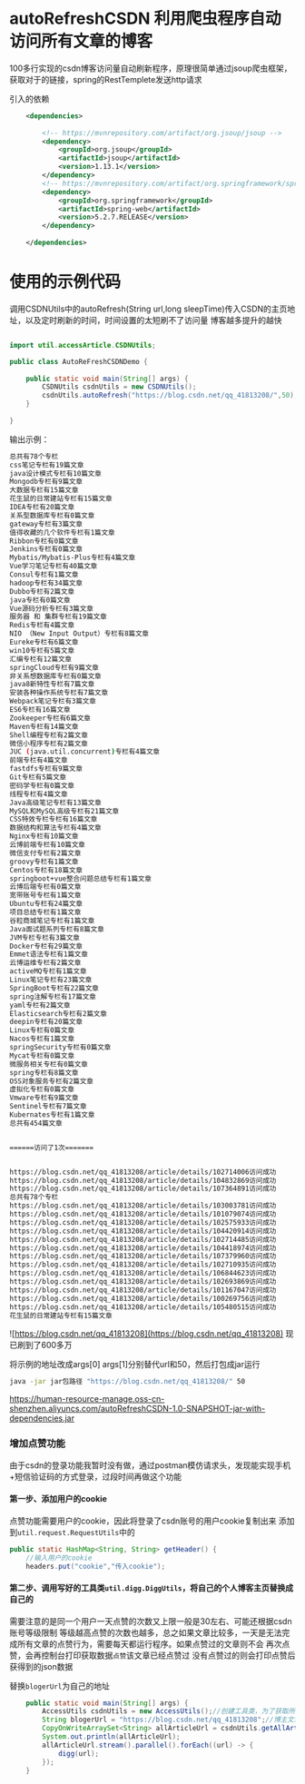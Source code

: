 # autoRefreshCSDN 利用爬虫程序自动访问所有文章的博客
100多行实现的csdn博客访问量自动刷新程序，原理很简单通过jsoup爬虫框架，获取对于的链接，spring的RestTemplete发送http请求



引入的依赖
```xml
    <dependencies>
    
        <!-- https://mvnrepository.com/artifact/org.jsoup/jsoup -->
        <dependency>
            <groupId>org.jsoup</groupId>
            <artifactId>jsoup</artifactId>
            <version>1.13.1</version>
        </dependency>
        <!-- https://mvnrepository.com/artifact/org.springframework/spring-web -->
        <dependency>
            <groupId>org.springframework</groupId>
            <artifactId>spring-web</artifactId>
            <version>5.2.7.RELEASE</version>
        </dependency>
        
    </dependencies>
```
# 使用的示例代码
调用CSDNUtils中的autoRefresh(String url,long sleepTime)传入CSDN的主页地址，以及定时刷新的时间，时间设置的太短刷不了访问量
博客越多提升的越快
```java

import util.accessArticle.CSDNUtils;

public class AutoReFreshCSDNDemo {
    
    public static void main(String[] args) {
        CSDNUtils csdnUtils = new CSDNUtils();
        csdnUtils.autoRefresh("https://blog.csdn.net/qq_41813208/",50);//csdn设置了时间大概1分钟
    }
    
}

```
输出示例：
```bash
总共有78个专栏
css笔记专栏有19篇文章
java设计模式专栏有10篇文章
Mongodb专栏有9篇文章
大数据专栏有15篇文章
花生鼠的日常建站专栏有15篇文章
IDEA专栏有20篇文章
关系型数据库专栏有0篇文章
gateway专栏有3篇文章
值得收藏的几个软件专栏有1篇文章
Ribbon专栏有0篇文章
Jenkins专栏有0篇文章
Mybatis/Mybatis-Plus专栏有4篇文章
Vue学习笔记专栏有40篇文章
Consul专栏有1篇文章
hadoop专栏有34篇文章
Dubbo专栏有2篇文章
java专栏有0篇文章
Vue源码分析专栏有3篇文章
服务器 和 集群专栏有19篇文章
Redis专栏有4篇文章
NIO （New Input Output）专栏有8篇文章
Eureke专栏有6篇文章
win10专栏有5篇文章
汇编专栏有12篇文章
springCloud专栏有9篇文章
非关系想数据库专栏有0篇文章
java8新特性专栏有7篇文章
安装各种操作系统专栏有7篇文章
Webpack笔记专栏有3篇文章
ES6专栏有16篇文章
Zookeeper专栏有6篇文章
Maven专栏有14篇文章
Shell编程专栏有2篇文章
微信小程序专栏有2篇文章
JUC (java.util.concurrent)专栏有4篇文章
前端专栏有4篇文章
fastdfs专栏有9篇文章
Git专栏有5篇文章
密码学专栏有0篇文章
线程专栏有4篇文章
Java高级笔记专栏有13篇文章
MySQL和MySQL高级专栏有21篇文章
CSS特效专栏专栏有16篇文章
数据结构和算法专栏有4篇文章
Nginx专栏有10篇文章
云博前端专栏有10篇文章
微信支付专栏有2篇文章
groovy专栏有1篇文章
Centos专栏有18篇文章
springboot+vue整合问题总结专栏有1篇文章
云博后端专栏有0篇文章
宽带账号专栏有1篇文章
Ubuntu专栏有24篇文章
项目总结专栏有1篇文章
谷粒商城笔记专栏有1篇文章
Java面试题系列专栏有8篇文章
JVM专栏专栏有3篇文章
Docker专栏有29篇文章
Emmet语法专栏有1篇文章
云博运维专栏有2篇文章
activeMQ专栏有1篇文章
Linux笔记专栏有23篇文章
SpringBoot专栏有22篇文章
spring注解专栏有17篇文章
yaml专栏有2篇文章
Elasticsearch专栏有2篇文章
deepin专栏有20篇文章
Linux专栏有0篇文章
Nacos专栏有1篇文章
springSecurity专栏有0篇文章
Mycat专栏有0篇文章
微服务相关专栏有0篇文章
spring专栏有8篇文章
OSS对象服务专栏有2篇文章
虚拟化专栏有0篇文章
Vmware专栏有9篇文章
Sentinel专栏有7篇文章
Kubernates专栏有1篇文章
总共有454篇文章


======访问了1次=======


https://blog.csdn.net/qq_41813208/article/details/102714006访问成功
https://blog.csdn.net/qq_41813208/article/details/104832869访问成功
https://blog.csdn.net/qq_41813208/article/details/107364891访问成功
总共有78个专栏
https://blog.csdn.net/qq_41813208/article/details/103003781访问成功
https://blog.csdn.net/qq_41813208/article/details/101079074访问成功
https://blog.csdn.net/qq_41813208/article/details/102575933访问成功
https://blog.csdn.net/qq_41813208/article/details/104420914访问成功
https://blog.csdn.net/qq_41813208/article/details/102714485访问成功
https://blog.csdn.net/qq_41813208/article/details/104418974访问成功
https://blog.csdn.net/qq_41813208/article/details/107379960访问成功
https://blog.csdn.net/qq_41813208/article/details/102710935访问成功
https://blog.csdn.net/qq_41813208/article/details/106844623访问成功
https://blog.csdn.net/qq_41813208/article/details/102693869访问成功
https://blog.csdn.net/qq_41813208/article/details/101167047访问成功
https://blog.csdn.net/qq_41813208/article/details/100269756访问成功
https://blog.csdn.net/qq_41813208/article/details/105480515访问成功
花生鼠的日常建站专栏有15篇文章
```
![https://blog.csdn.net/qq_41813208](https://blog.csdn.net/qq_41813208)
现已刷到了600多万

将示例的地址改成args[0] args[1]分别替代url和50，然后打包成jar运行
```bash
java -jar jar包路径 "https://blog.csdn.net/qq_41813208/" 50
```
https://human-resource-manage.oss-cn-shenzhen.aliyuncs.com/autoRefreshCSDN-1.0-SNAPSHOT-jar-with-dependencies.jar


### 增加点赞功能
由于csdn的登录功能我暂时没有做，通过postman模仿请求头，发现能实现手机+短信验证码的方式登录，过段时间再做这个功能
#### 第一步、添加用户的cookie
点赞功能需要用户的cookie，因此将登录了csdn账号的用户cookie复制出来
添加到`util.request.RequestUtils`中的  
```java
public static HashMap<String, String> getHeader() {
    //输入用户的cookie
    headers.put("cookie","传入cookie");

```
#### 第二步、调用写好的工具类`util.digg.DiggUtils`，将自己的个人博客主页替换成自己的

需要注意的是同一个用户一天点赞的次数又上限一般是30左右、可能还根据csdn账号等级限制
等级越高点赞的次数也越多，总之如果文章比较多，一天是无法完成所有文章的点赞行为，需要每天都运行程序。如果点赞过的文章则不会
再次点赞，会再控制台打印获取数据`点赞`该文章已经点赞过
没有点赞过的则会打印点赞后获得到的json数据

替换`blogerUrl`为自己的地址
```java
    public static void main(String[] args) {
        AccessUtils csdnUtils = new AccessUtils();//创建工具类，为了获取所有文章
        String blogerUrl = "https://blog.csdn.net/qq_41813208";//博主文章
        CopyOnWriteArraySet<String> allArticleUrl = csdnUtils.getAllArticleUrl(blogerUrl);//获取博主所有文章链接
        System.out.println(allArticleUrl);
        allArticleUrl.stream().parallel().forEach((url) -> {
            digg(url);
        });
    }
```





